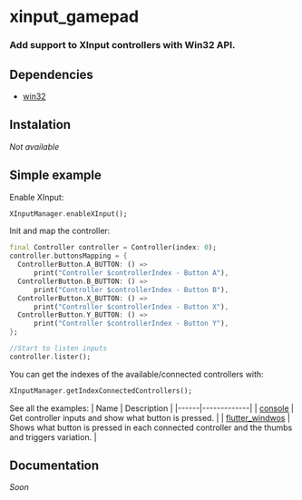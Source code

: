 # xinput_gamepad
### Add support to XInput controllers with Win32 API.

## Dependencies
- [win32](https://pub.dev/packages/win32)

## Instalation
*Not available*

## Simple example
Enable XInput:
```dart
XInputManager.enableXInput();
```
Init and map the controller:
```dart
final Controller controller = Controller(index: 0);
controller.buttonsMapping = {
  ControllerButton.A_BUTTON: () =>
      print("Controller $controllerIndex - Button A"),
  ControllerButton.B_BUTTON: () =>
      print("Controller $controllerIndex - Button B"),
  ControllerButton.X_BUTTON: () =>
      print("Controller $controllerIndex - Button X"),
  ControllerButton.Y_BUTTON: () =>
      print("Controller $controllerIndex - Button Y"),
};

//Start to listen inputs
controller.lister();
```
You can get the indexes of the available/connected controllers with:
```dart
XInputManager.getIndexConnectedControllers();
```

See all the examples:
| Name | Description |
|------|-------------|
| [console](https://github.com/LuanRoger/xinput_gamepad/tree/main/examples/console) | Get controller inputs and show what button is pressed. |
| [flutter_windwos](https://github.com/LuanRoger/xinput_gamepad/tree/main/examples/flutter_windows) | Shows what button is pressed in each connected controller and the thumbs and triggers variation. |

## Documentation
*Soon*
